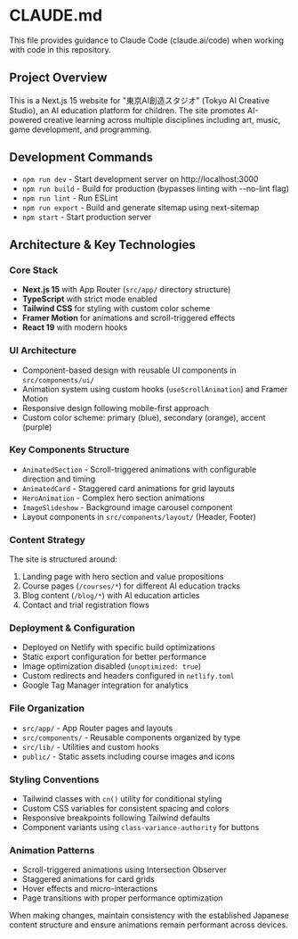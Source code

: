 # CLAUDE.md

This file provides guidance to Claude Code (claude.ai/code) when working with code in this repository.

## Project Overview

This is a Next.js 15 website for "東京AI創造スタジオ" (Tokyo AI Creative Studio), an AI education platform for children. The site promotes AI-powered creative learning across multiple disciplines including art, music, game development, and programming.

## Development Commands

- `npm run dev` - Start development server on http://localhost:3000
- `npm run build` - Build for production (bypasses linting with --no-lint flag)
- `npm run lint` - Run ESLint
- `npm run export` - Build and generate sitemap using next-sitemap
- `npm start` - Start production server

## Architecture & Key Technologies

### Core Stack
- **Next.js 15** with App Router (`src/app/` directory structure)
- **TypeScript** with strict mode enabled
- **Tailwind CSS** for styling with custom color scheme
- **Framer Motion** for animations and scroll-triggered effects
- **React 19** with modern hooks

### UI Architecture
- Component-based design with reusable UI components in `src/components/ui/`
- Animation system using custom hooks (`useScrollAnimation`) and Framer Motion
- Responsive design following mobile-first approach
- Custom color scheme: primary (blue), secondary (orange), accent (purple)

### Key Components Structure
- `AnimatedSection` - Scroll-triggered animations with configurable direction and timing
- `AnimatedCard` - Staggered card animations for grid layouts
- `HeroAnimation` - Complex hero section animations
- `ImageSlideshow` - Background image carousel component
- Layout components in `src/components/layout/` (Header, Footer)

### Content Strategy
The site is structured around:
1. Landing page with hero section and value propositions
2. Course pages (`/courses/*`) for different AI education tracks
3. Blog content (`/blog/*`) with AI education articles
4. Contact and trial registration flows

### Deployment & Configuration
- Deployed on Netlify with specific build optimizations
- Static export configuration for better performance
- Image optimization disabled (`unoptimized: true`)
- Custom redirects and headers configured in `netlify.toml`
- Google Tag Manager integration for analytics

### File Organization
- `src/app/` - App Router pages and layouts
- `src/components/` - Reusable components organized by type
- `src/lib/` - Utilities and custom hooks
- `public/` - Static assets including course images and icons

### Styling Conventions
- Tailwind classes with `cn()` utility for conditional styling
- Custom CSS variables for consistent spacing and colors
- Responsive breakpoints following Tailwind defaults
- Component variants using `class-variance-authority` for buttons

### Animation Patterns
- Scroll-triggered animations using Intersection Observer
- Staggered animations for card grids
- Hover effects and micro-interactions
- Page transitions with proper performance optimization

When making changes, maintain consistency with the established Japanese content structure and ensure animations remain performant across devices.